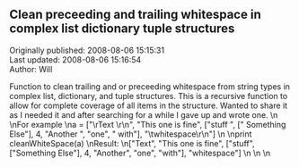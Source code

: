 ## Clean preceeding and trailing whitespace in complex list dictionary tuple structures  
Originally published: 2008-08-06 15:15:31  
Last updated: 2008-08-06 15:16:54  
Author: Will   
  
Function to clean trailing and or preceeding whitespace from string types in complex list, dictionary, and tuple structures. This is a recursive function to allow for complete coverage of all items in the structure. Wanted to share it as I needed it and after searching for a while I gave up and wrote one.\n\nFor example\na = ["\\rText  \\r\\n", "This one is fine", ["stuff ", [" Something Else"], 4, "Another ", "one", " with"], "\\twhitespace\\r\\n"]\n\nprint cleanWhiteSpace(a)\nResult:\n["Text", "This one is fine", ["stuff", ["Something Else"], 4, "Another", "one", "with"], "whitespace"]\n\n\n